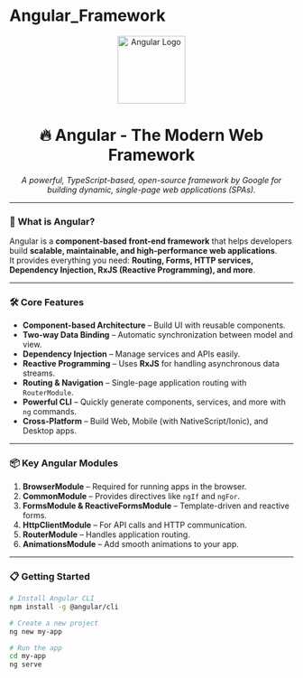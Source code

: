 # Angular_Framework
<div align="center">
  <img src="https://angular.io/assets/images/logos/angular/angular.svg" alt="Angular Logo" width="120" height="120" />
</div>

<h1 align="center">🔥 Angular - The Modern Web Framework</h1>

<p align="center">
  <em>A powerful, TypeScript-based, open-source framework by Google for building dynamic, single-page web applications (SPAs).</em>
</p>

---

### 🚀 **What is Angular?**
Angular is a **component-based front-end framework** that helps developers build **scalable, maintainable, and high-performance web applications**.  
It provides everything you need: **Routing, Forms, HTTP services, Dependency Injection, RxJS (Reactive Programming), and more**.

---

### 🛠 **Core Features**
- **Component-based Architecture** – Build UI with reusable components.
- **Two-way Data Binding** – Automatic synchronization between model and view.
- **Dependency Injection** – Manage services and APIs easily.
- **Reactive Programming** – Uses **RxJS** for handling asynchronous data streams.
- **Routing & Navigation** – Single-page application routing with `RouterModule`.
- **Powerful CLI** – Quickly generate components, services, and more with `ng` commands.
- **Cross-Platform** – Build Web, Mobile (with NativeScript/Ionic), and Desktop apps.

---

### 📦 **Key Angular Modules**
1. **BrowserModule** – Required for running apps in the browser.
2. **CommonModule** – Provides directives like `ngIf` and `ngFor`.
3. **FormsModule & ReactiveFormsModule** – Template-driven and reactive forms.
4. **HttpClientModule** – For API calls and HTTP communication.
5. **RouterModule** – Handles application routing.
6. **AnimationsModule** – Add smooth animations to your app.

---

### 📋 **Getting Started**
```bash
# Install Angular CLI
npm install -g @angular/cli

# Create a new project
ng new my-app

# Run the app
cd my-app
ng serve
